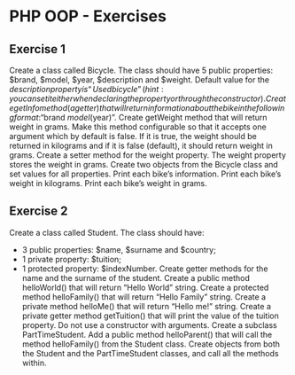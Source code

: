 # PHP OOP - Exercises

## Exercise 1

Create a class called Bicycle.
The class should have 5 public properties: $brand, $model, $year, $description and $weight.
Default value for the $description property is “Used bicycle” (hint: you can set it either when declaring the
property or through the constructor).
Create getInfo method (a getter) that will return information about the bike in the following format:
“$brand $model ($year)”.
Create getWeight method that will return weight in grams. Make this method configurable so that it
accepts one argument which by default is false. If it is true, the weight should be returned in kilograms
and if it is false (default), it should return weight in grams.
Create a setter method for the weight property. The weight property stores the weight in grams.
Create two objects from the Bicycle class and set values for all properties.
Print each bike’s information.
Print each bike’s weight in kilograms.
Print each bike’s weight in grams.

## Exercise 2

Create a class called Student.
The class should have:
- 3 public properties: $name, $surname and $country;
- 1 private property: $tuition;
- 1 protected property: $indexNumber.
Create getter methods for the name and the surname of the student.
Create a public method helloWorld() that will return “Hello World” string.
Create a protected method helloFamily() that will return “Hello Family” string.
Create a private method helloMe() that will return “Hello me!” string.
Create a private getter method getTuition() that will print the value of the tuition property.
Do not use a constructor with arguments.
Create a subclass PartTimeStudent.
Add a public method helloParent() that will call the method helloFamily() from the Student class.
Create objects from both the Student and the PartTimeStudent classes, and call all the methods within.

